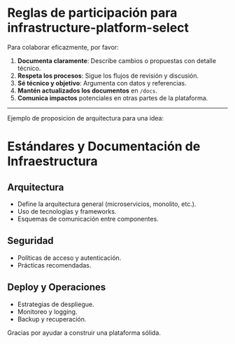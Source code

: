 # Reglas de participación para infrastructure-platform-select

Para colaborar eficazmente, por favor:

1. **Documenta claramente**: Describe cambios o propuestas con detalle técnico.
2. **Respeta los procesos**: Sigue los flujos de revisión y discusión.
3. **Sé técnico y objetivo**: Argumenta con datos y referencias.
4. **Mantén actualizados los documentos** en `/docs`.
5. **Comunica impactos** potenciales en otras partes de la plataforma.

---

Ejemplo de proposicion de arquitectura para una idea:

# Estándares y Documentación de Infraestructura

## Arquitectura

- Define la arquitectura general (microservicios, monolito, etc.).
- Uso de tecnologías y frameworks.
- Esquemas de comunicación entre componentes.

## Seguridad

- Políticas de acceso y autenticación.
- Prácticas recomendadas.

## Deploy y Operaciones

- Estrategias de despliegue.
- Monitoreo y logging.
- Backup y recuperación.


Gracias por ayudar a construir una plataforma sólida.
